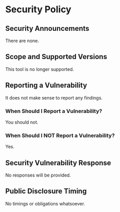# Security Policy

## Security Announcements

There are none.

## Scope and Supported Versions

This tool is no longer supported.

## Reporting a Vulnerability

It does not make sense to report any findings.

### When Should I Report a Vulnerability?

You should not.

### When Should I NOT Report a Vulnerability?

Yes.

## Security Vulnerability Response

No responses will be provided.

## Public Disclosure Timing

No timings or obligations whatsoever.
